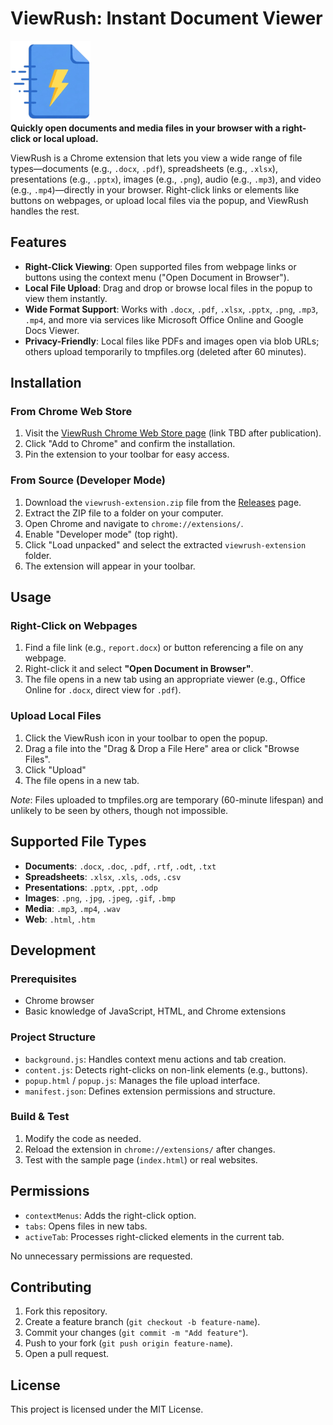 # ViewRush: Instant Document Viewer

![ViewRush Logo](viewrush-logo-128.png)  
**Quickly open documents and media files in your browser with a right-click or local upload.**

ViewRush is a Chrome extension that lets you view a wide range of file types—documents (e.g., `.docx`, `.pdf`), spreadsheets (e.g., `.xlsx`), presentations (e.g., `.pptx`), images (e.g., `.png`), audio (e.g., `.mp3`), and video (e.g., `.mp4`)—directly in your browser. Right-click links or elements like buttons on webpages, or upload local files via the popup, and ViewRush handles the rest.

## Features
- **Right-Click Viewing**: Open supported files from webpage links or buttons using the context menu ("Open Document in Browser").
- **Local File Upload**: Drag and drop or browse local files in the popup to view them instantly.
- **Wide Format Support**: Works with `.docx`, `.pdf`, `.xlsx`, `.pptx`, `.png`, `.mp3`, `.mp4`, and more via services like Microsoft Office Online and Google Docs Viewer.
- **Privacy-Friendly**: Local files like PDFs and images open via blob URLs; others upload temporarily to tmpfiles.org (deleted after 60 minutes).

## Installation

### From Chrome Web Store
1. Visit the [ViewRush Chrome Web Store page](#) (link TBD after publication).
2. Click "Add to Chrome" and confirm the installation.
3. Pin the extension to your toolbar for easy access.

### From Source (Developer Mode)
1. Download the `viewrush-extension.zip` file from the [Releases](https://github.com/acaringijr/viewrush/releases) page.
2. Extract the ZIP file to a folder on your computer.
3. Open Chrome and navigate to `chrome://extensions/`.
4. Enable "Developer mode" (top right).
5. Click "Load unpacked" and select the extracted `viewrush-extension` folder.
6. The extension will appear in your toolbar.

## Usage

### Right-Click on Webpages
1. Find a file link (e.g., `report.docx`) or button referencing a file on any webpage.
2. Right-click it and select **"Open Document in Browser"**.
3. The file opens in a new tab using an appropriate viewer (e.g., Office Online for `.docx`, direct view for `.pdf`).

### Upload Local Files
1. Click the ViewRush icon in your toolbar to open the popup.
2. Drag a file into the "Drag & Drop a File Here" area or click "Browse Files".
3. Click "Upload"
4. The file opens in a new tab.

*Note*: Files uploaded to tmpfiles.org are temporary (60-minute lifespan) and unlikely to be seen by others, though not impossible.

## Supported File Types
- **Documents**: `.docx`, `.doc`, `.pdf`, `.rtf`, `.odt`, `.txt`
- **Spreadsheets**: `.xlsx`, `.xls`, `.ods`, `.csv`
- **Presentations**: `.pptx`, `.ppt`, `.odp`
- **Images**: `.png`, `.jpg`, `.jpeg`, `.gif`, `.bmp`
- **Media**: `.mp3`, `.mp4`, `.wav`
- **Web**: `.html`, `.htm`

## Development

### Prerequisites
- Chrome browser
- Basic knowledge of JavaScript, HTML, and Chrome extensions

### Project Structure
- `background.js`: Handles context menu actions and tab creation.
- `content.js`: Detects right-clicks on non-link elements (e.g., buttons).
- `popup.html` / `popup.js`: Manages the file upload interface.
- `manifest.json`: Defines extension permissions and structure.

### Build & Test
1. Modify the code as needed.
2. Reload the extension in `chrome://extensions/` after changes.
3. Test with the sample page (`index.html`) or real websites.

## Permissions
- `contextMenus`: Adds the right-click option.
- `tabs`: Opens files in new tabs.
- `activeTab`: Processes right-clicked elements in the current tab.

No unnecessary permissions are requested.

## Contributing
1. Fork this repository.
2. Create a feature branch (`git checkout -b feature-name`).
3. Commit your changes (`git commit -m "Add feature"`).
4. Push to your fork (`git push origin feature-name`).
5. Open a pull request.

## License
This project is licensed under the MIT License.
